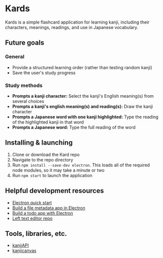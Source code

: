 # Kards

Kards is a simple flashcard application for learning kanji, including their characters, meanings, readings, and use in
Japanese vocabulary.

## Future goals

### General

* Provide a structured learning order (rather than testing random kanji)
* Save the user's study progress

### Study methods

* **Prompts a kanji character:** Select the kanji's English meaning(s) from several choices
* **Prompts a kanji's english meaning(s) and reading(s):** Draw the kanji character
* **Prompts a Japanese word with one kanji highlighted:** Type the reading of the highlighted kanji in that word
* **Prompts a Japanese word:** Type the full reading of the word

## Installing & launching

1. Clone or download the Kard repo
2. Navigate to the repo directory
3. Run `npm install --save-dev electron`. This loads all of the required node modules, so it may
take a minute or two
4. Run `npm start` to launch the application

## Helpful development resources

* [Electron quick start](https://www.electronjs.org/docs/tutorial/quick-start)
* [Build a file metadata app in Electron](https://codeburst.io/build-a-file-metadata-app-in-electron-a0fe8d32410e)
* [Build a todo app with Electron](https://codeburst.io/build-a-todo-app-with-electron-d6c61f58b55a)
* [Left text editor repo](https://github.com/hundredrabbits/Left/tree/master/desktop/sources/scripts)

## Tools, libraries, etc.

* [kanjiAPI](https://kanjiapi.dev/#!/)
* [kanjicanvas](https://github.com/asdfjkl/kanjicanvas)

